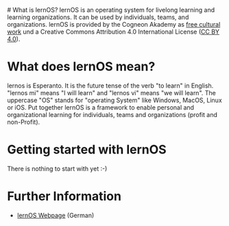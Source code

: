 ﻿﻿# What is lernOS?lernOS is an operating system for livelong learning and learning organizations. It can be used by individuals, teams, and organizations. lernOS is provided by the Cogneon Akademy as [free cultural work](https://creativecommons.org/share-your-work/public-domain/freeworks/) und a Creative Commons Attribution 4.0 International License ([CC BY 4.0](https://creativecommons.org/licenses/by/4.0/)).# What does lernOS mean?lernos is Esperanto. It is the future tense of the verb "to learn" in English. "lernos mi" means "I will learn" and "lernos vi" means "we will learn". The uppercase "OS" stands for "operating System" like Windows, MacOS, Linux or iOS. Put together lernOS is a framework to enable personal and organizational learning for individuals, teams and organizations (profit and non-Profit).# Getting started with lernOSThere is nothing to start with yet :-)# Further Information* [lernOS Webpage](http://lernos.org) (German)